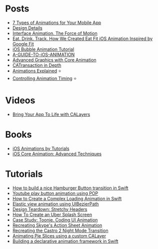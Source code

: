 Posts
==

- [7 Types of Animations for Your Mobile App](https://yalantis.com/blog/-seven-types-of-animations-for-mobile-apps/)
- [Design Details](http://www.brianlovin.com/design-details/)
- [Interface Animation. The Force of Motion](http://tubikstudio.com/interface-animation-the-force-of-motion/)
- [Eat. Drink. Track. How We Created Eat Fit iOS Animation Inspired by Google Fit](https://yalantis.com/blog/eat-drink-track-how-we-created-eat-fit-animation-inspired-by-google-fit/)
- [iOS Bubble Animation Tutorial](http://www.jackrabbitmobile.com/design/ios-bubble-animation-tutorial/)
- [A-GUIDE-TO-iOS-ANIMATION](https://github.com/KittenYang/A-GUIDE-TO-iOS-ANIMATION)
- [Advanced Graphics with Core Animation](https://realm.io/news/tryswift-tim-oliver-advanced-graphics-with-core-animation/)
- [CATransaction in Depth](http://calayer.com/core-animation/2016/05/17/catransaction-in-depth.html)
- [Animations Explained](https://www.objc.io/issues/12-animations/animations-explained/) :star:
- [Controlling Animation Timing](http://ronnqvi.st/controlling-animation-timing/) :star:

Videos
==

- [Bring Your App To Life with CALayers](https://realm.io/news/altconf-stephen-barnes-bring-your-app-to-life-calayer/)

Books
==

- [iOS Animations by Tutorials](https://www.raywenderlich.com/store/ios-animations-by-tutorials)
- [iOS Core Animation: Advanced Techniques](https://www.amazon.com/iOS-Core-Animation-Advanced-Techniques-ebook/dp/B00EHJCORC)

Tutorials
==

- [How to build a nice Hamburger Button transition in Swift](http://robb.is/working-on/a-hamburger-button-transition/)
- [Youtube play button animation using POP](http://iostuts.io/2015/09/29/youtube-play-button-animation-using-pop/)
- [How to Create a Complex Loading Animation in Swift](https://www.raywenderlich.com/102590/how-to-create-a-complex-loading-animation-in-swift)
- [Elastic view animation using UIBezierPath](http://iostuts.io/2015/10/17/elastic-bounce-using-uibezierpath-and-pan-gesture/)
- [Design Teardown: Stretchy Headers](http://blog.matthewcheok.com/design-teardown-stretchy-headers/)
- [How To Create an Uber Splash Screen](https://www.raywenderlich.com/133224/how-to-create-an-uber-splash-screen)
- [Case Study: Toonie. Coding UI Animation](https://uxplanet.org/case-study-toonie-coding-ui-animation-68a10323ec0a#.jnyzotgwq)
- [Recreating Skype's Action Sheet Animation](http://holko.pl/2014/06/26/recreating-skypes-action-sheet-animation/)
- [Recreating the Castro 2 Night Mode Transition](http://ndersson.me/post/recreating_the_castro_2_night_mode_transition/)
- [Animating Pie Slices using a custom CALayer](https://blog.pixelingene.com/2012/02/animating-pie-slices-using-a-custom-calayer/)
- [Building a declarative animation framework in Swift](https://www.swiftbysundell.com/posts/building-a-declarative-animation-framework-in-swift-part-1)
